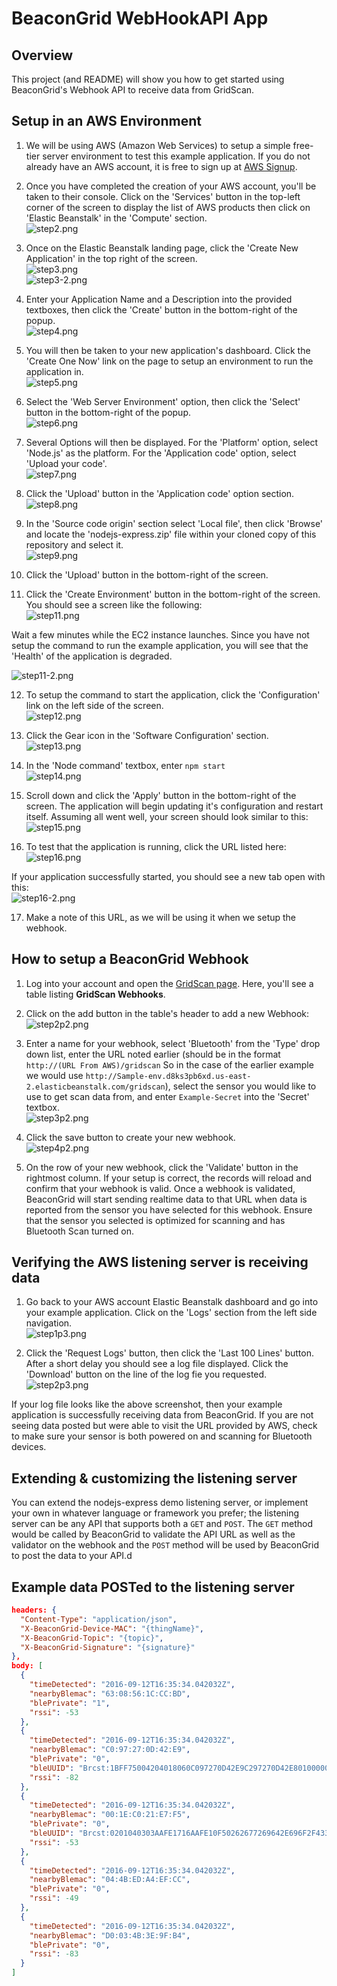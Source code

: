 # BeaconGrid WebHookAPI App

## Overview
This project (and README) will show you how to get started using BeaconGrid's
Webhook API to receive data from GridScan.

## Setup in an AWS Environment

1. We will be using AWS (Amazon Web Services) to setup a simple free-tier server environment
to test this example application. If you do not already have an AWS account, it is free to
sign up at [AWS Signup](https://aws.amazon.com/).<br/>

2. Once you have completed the creation of your AWS account, you'll be taken to their console.
Click on the 'Services' button in the top-left corner of the screen to display the list
of AWS products then click on 'Elastic Beanstalk' in the 'Compute' section.<br/>
![step2.png](https://s3.amazonaws.com/beacongrid-hosted-media/step2.PNG)<br/>

3. Once on the Elastic Beanstalk landing page, click the 'Create New Application' in the top right
of the screen.<br/>
![step3.png](https://s3.amazonaws.com/beacongrid-hosted-media/step3.PNG)<br/>
![step3-2.png](https://s3.amazonaws.com/beacongrid-hosted-media/step3-2.PNG)<br/>

4. Enter your Application Name and a Description into the provided textboxes, then click the
'Create' button in the bottom-right of the popup.<br/>
![step4.png](https://s3.amazonaws.com/beacongrid-hosted-media/step4.PNG)<br/>

5. You will then be taken to your new application's dashboard. Click the 'Create One Now' link
on the page to setup an environment to run the application in.<br/>
![step5.png](https://s3.amazonaws.com/beacongrid-hosted-media/step5.PNG)<br/>

6. Select the 'Web Server Environment' option, then click the 'Select' button in the bottom-right
of the popup.<br/>
![step6.png](https://s3.amazonaws.com/beacongrid-hosted-media/step6.PNG)<br/>

7. Several Options will then be displayed. For the 'Platform' option, select 'Node.js' as the 
platform. For the 'Application code' option, select 'Upload your code'.<br/>
![step7.png](https://s3.amazonaws.com/beacongrid-hosted-media/step7.PNG)<br/>

8. Click the 'Upload' button in the 'Application code' option section.<br/>
![step8.png](https://s3.amazonaws.com/beacongrid-hosted-media/step8.PNG)<br/>

9. In the 'Source code origin' section select 'Local file', then click 'Browse' and locate
the 'nodejs-express.zip' file within your cloned copy of this repository and select it.<br/>
![step9.png](https://s3.amazonaws.com/beacongrid-hosted-media/step9.PNG)<br/>

10. Click the 'Upload' button in the bottom-right of the screen.

11. Click the 'Create Environment' button in the bottom-right of the screen. You should see a screen
like the following:<br/>
![step11.png](https://s3.amazonaws.com/beacongrid-hosted-media/step11.PNG)<br/>

Wait a few minutes while the EC2 instance launches. Since you have not setup the command to run 
the example application, you will see that the 'Health' of the application is degraded. <br/>

![step11-2.png](https://s3.amazonaws.com/beacongrid-hosted-media/step11-2.PNG)<br/>

12. To setup the command to start the application, click the 'Configuration' link on the left 
side of the screen.<br/>
![step12.png](https://s3.amazonaws.com/beacongrid-hosted-media/step12.PNG)<br/>

13. Click the Gear icon in the 'Software Configuration' section.<br/>
![step13.png](https://s3.amazonaws.com/beacongrid-hosted-media/step13.PNG)<br/>

14. In the 'Node command' textbox, enter ```npm start```<br/>
![step14.png](https://s3.amazonaws.com/beacongrid-hosted-media/step14.PNG)<br/>

15. Scroll down and click the 'Apply' button in the bottom-right of the screen. The application will
begin updating it's configuration and restart itself. Assuming all went well, your screen should
look similar to this:<br/>
![step15.png](https://s3.amazonaws.com/beacongrid-hosted-media/step15.PNG)<br/>

16. To test that the application is running, click the URL listed here:<br/>
![step16.png](https://s3.amazonaws.com/beacongrid-hosted-media/step16.PNG)<br/>

If your application successfully started, you should see a new tab open with this:<br/>
![step16-2.png](https://s3.amazonaws.com/beacongrid-hosted-media/step16-2.PNG)<br/>

17. Make a note of this URL, as we will be using it when we setup the webhook.

## How to setup a BeaconGrid Webhook
1. Log into your account and open the [GridScan page](https://dashboard.beacongrid.com/#/webhooks).
    Here, you'll see a table listing **GridScan Webhooks**.<br/>


2. Click on the add button in the table's header to add a new Webhook:<br/>
![step2p2.png](https://s3.amazonaws.com/beacongrid-hosted-media/step2p2.PNG)<br/>
    
3. Enter a name for your webhook, select 'Bluetooth' from the 'Type' drop down list,
enter the URL noted earlier (should be in the format ```http://(URL From AWS)/gridscan``` So in the case of
the earlier example we would use ```http://Sample-env.d8ks3pb6xd.us-east-2.elasticbeanstalk.com/gridscan```),
select the sensor you would like to use to get scan data from,
and enter ```Example-Secret``` into the 'Secret' textbox.<br/>
![step3p2.png](https://s3.amazonaws.com/beacongrid-hosted-media/step3p2.PNG)<br/>

4. Click the save button to create your new webhook.<br/>
![step4p2.png](https://s3.amazonaws.com/beacongrid-hosted-media/step4p2.PNG)<br/>

5. On the row of your new webhook, click the 'Validate' button in the rightmost column.
If your setup is correct, the records will reload and confirm that your webhook is valid.
Once a webhook is validated, BeaconGrid will start sending realtime data to that URL
when data is reported from the sensor you have selected for this webhook. Ensure that
the sensor you selected is optimized for scanning and has Bluetooth Scan turned on.

## Verifying the AWS listening server is receiving data
1. Go back to your AWS account Elastic Beanstalk dashboard and go into your example
application. Click on the 'Logs' section from the left side navigation.<br/>
![step1p3.png](https://s3.amazonaws.com/beacongrid-hosted-media/step1p3.PNG)<br/>

2. Click the 'Request Logs' button, then click the 'Last 100 Lines' button. After a short
delay you should see a log file displayed. Click the 'Download' button on the line of the
log fie you requested.<br/>
![step2p3.png](https://s3.amazonaws.com/beacongrid-hosted-media/step2p3.PNG)<br/>

If your log file looks like the above screenshot, then your example application is successfully
receiving data from BeaconGrid. If you are not seeing data posted but were able to visit the URL
provided by AWS, check to make sure your sensor is both powered on and scanning for Bluetooth
devices.

## Extending & customizing the listening server
You can extend the nodejs-express demo listening server, or implement your own
in whatever language or framework you prefer; the listening server can be any
API that supports both a `GET` and `POST`. The `GET` method would be called by
BeaconGrid to validate the API URL as well as the validator on the webhook
and the `POST` method will be used by BeaconGrid to post the data to your API.d

## Example data POSTed to the listening server
```json
headers: {
  "Content-Type": "application/json",
  "X-BeaconGrid-Device-MAC": "{thingName}",
  "X-BeaconGrid-Topic": "{topic}",
  "X-BeaconGrid-Signature": "{signature}"
},
body: [
  {
    "timeDetected": "2016-09-12T16:35:34.042032Z",
    "nearbyBlemac": "63:08:56:1C:CC:BD",
    "blePrivate": "1",
    "rssi": -53
  },
  {
    "timeDetected": "2016-09-12T16:35:34.042032Z",
    "nearbyBlemac": "C0:97:27:0D:42:E9",
    "blePrivate": "0",
    "bleUUID": "Brcst:1BFF75004204018060C097270D42E9C297270D42E801000000000000",
    "rssi": -82
  },
  {
    "timeDetected": "2016-09-12T16:35:34.042032Z",
    "nearbyBlemac": "00:1E:C0:21:E7:F5",
    "blePrivate": "0",
    "bleUUID": "Brcst:0201040303AAFE1716AAFE10F50262677269642E696F2F4335767275533865",
    "rssi": -53
  },
  {
    "timeDetected": "2016-09-12T16:35:34.042032Z",
    "nearbyBlemac": "04:4B:ED:A4:EF:CC",
    "blePrivate": "0",
    "rssi": -49
  },
  {
    "timeDetected": "2016-09-12T16:35:34.042032Z",
    "nearbyBlemac": "D0:03:4B:3E:9F:B4",
    "blePrivate": "0",
    "rssi": -83
  }
]
```
